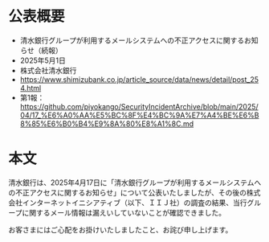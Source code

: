 # 公表概要
- 清水銀行グループが利用するメールシステムへの不正アクセスに関するお知らせ（続報）
- 2025年5月1日
- 株式会社清水銀行
- https://www.shimizubank.co.jp/article_source/data/news/detail/post_254.html
- 第1報：https://github.com/piyokango/SecurityIncidentArchive/blob/main/2025/04/17_%E6%A0%AA%E5%BC%8F%E4%BC%9A%E7%A4%BE%E6%B8%85%E6%B0%B4%E9%8A%80%E8%A1%8C.md

# 本文
清水銀行は、2025年4月17日に「清水銀行グループが利用するメールシステムへの不正アクセスに関するお知らせ」について公表いたしましたが、その後の株式会社インターネットイニシアティブ（以下、ＩＩＪ社）の調査の結果、当行グループに関するメール情報は漏えいしていないことが確認できました。

お客さまにはご心配をお掛けいたしましたこと、お詫び申し上げます。
